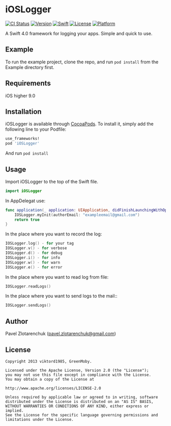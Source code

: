# iOSLogger

[![CI Status](http://img.shields.io/travis/pavel-zlotarenchuk/iOSLogger.svg?style=flat)](https://travis-ci.org/pavel-zlotarenchuk/iOSLogger)
[![Version](https://img.shields.io/cocoapods/v/iOSLogger.svg?style=flat)](http://cocoapods.org/pods/iOSLogger)
[![Swift](https://img.shields.io/badge/language-Swift%204.0-orange.svg)](http://cocoapods.org/pods/iOSLogger)
[![License](https://img.shields.io/github/license/pavel-zlotarenchuk/iOSLogger.svg)](https://github.com/pavel-zlotarenchuk/iOSLogger/blob/master/LICENSE)
[![Platform](https://img.shields.io/cocoapods/p/iOSLogger.svg?style=flat)](http://cocoapods.org/pods/iOSLogger)

A Swift 4.0 framework for logging your apps. Simple and quick to use.

## Example

To run the example project, clone the repo, and run `pod install` from the Example directory first.

## Requirements

iOS higher 9.0

## Installation

iOSLogger is available through [CocoaPods](http://cocoapods.org). To install
it, simply add the following line to your Podfile:

```ruby
use_frameworks!
pod 'iOSLogger'
```
And run  `pod install`

## Usage

Import iOSLogger to the top of the Swift file.
```swift
import iOSLogger
```
In AppDelegat use:
```swift
func application(_ application: UIApplication, didFinishLaunchingWithOptions launchOptions: [UIApplicationLaunchOptionsKey: Any]?) -> Bool {
    IOSLogger.myInit(authorEmail: "exampleemail@gmail.com")
    return true
}
```
In the place where you want to record the log:
```swift
IOSLogger.log() - for your tag
IOSLogger.v() - for verbose
IOSLogger.d() - for debug
IOSLogger.i() - for info
IOSLogger.w() - for warn
IOSLogger.e() - for error
```
In the place where you want to read log from file:
```Swift
IOSLogger.readLogs()
```
In the place where you want to send logs to the mail::
```Swift
IOSLogger.sendLogs()
```

## Author

Pavel Zlotarenchuk (pavel.zlotarenchuk@gmail.com)

## License
```
Copyright 2013 viktord1985, GreenMoby.

Licensed under the Apache License, Version 2.0 (the "License");
you may not use this file except in compliance with the License.
You may obtain a copy of the License at

http://www.apache.org/licenses/LICENSE-2.0

Unless required by applicable law or agreed to in writing, software
distributed under the License is distributed on an "AS IS" BASIS,
WITHOUT WARRANTIES OR CONDITIONS OF ANY KIND, either express or implied.
See the License for the specific language governing permissions and
limitations under the License.
```
